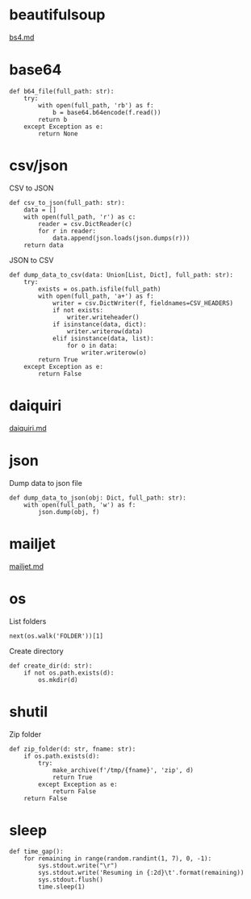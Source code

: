 # beautifulsoup
[bs4.md](bs4.md)

# base64
```
def b64_file(full_path: str):
    try:
        with open(full_path, 'rb') as f:
            b = base64.b64encode(f.read())
        return b
    except Exception as e:
        return None
```

# csv/json
CSV to JSON
```
def csv_to_json(full_path: str):
    data = []
    with open(full_path, 'r') as c:
        reader = csv.DictReader(c)
        for r in reader:
            data.append(json.loads(json.dumps(r)))
    return data
```
JSON to CSV
```
def dump_data_to_csv(data: Union[List, Dict], full_path: str):
    try:
        exists = os.path.isfile(full_path)
        with open(full_path, 'a+') as f:
            writer = csv.DictWriter(f, fieldnames=CSV_HEADERS)
            if not exists:
                writer.writeheader()
            if isinstance(data, dict):
                writer.writerow(data)
            elif isinstance(data, list):
                for o in data:
                    writer.writerow(o)
        return True
    except Exception as e:
        return False
```

# daiquiri
[daiquiri.md](daiquiri.md)

# json
Dump data to json file
```
def dump_data_to_json(obj: Dict, full_path: str):
    with open(full_path, 'w') as f:
        json.dump(obj, f)
```

# mailjet
[mailjet.md](mailjet.md)

# os
List folders
```
next(os.walk('FOLDER'))[1]
```
Create directory
```
def create_dir(d: str):
    if not os.path.exists(d):
        os.mkdir(d)
```

# shutil
Zip folder
```
def zip_folder(d: str, fname: str):
    if os.path.exists(d):
        try:
            make_archive(f'/tmp/{fname}', 'zip', d)
            return True
        except Exception as e:
            return False
    return False
```

# sleep
```
def time_gap():
    for remaining in range(random.randint(1, 7), 0, -1):
        sys.stdout.write("\r")
        sys.stdout.write('Resuming in {:2d}\t'.format(remaining))
        sys.stdout.flush()
        time.sleep(1)
```